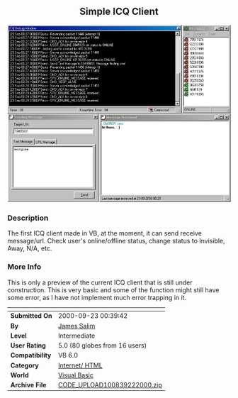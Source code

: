 ﻿<div align="center">

## Simple ICQ Client

<img src="PIC20009222015159021.jpg">
</div>

### Description

The first ICQ client made in VB, at the moment, it can send receive message/url. Check user's online/offline status, change status to Invisible, Away, N/A, etc.
 
### More Info
 
This is only a preview of the current ICQ client that is still under construction. This is very basic and some of the function might still have some error, as I have not implement much error trapping in it.


<span>             |<span>
---                |---
**Submitted On**   |2000-09-23 00:39:42
**By**             |[James Salim](https://github.com/Planet-Source-Code/PSCIndex/blob/master/ByAuthor/james-salim.md)
**Level**          |Intermediate
**User Rating**    |5.0 (80 globes from 16 users)
**Compatibility**  |VB 6\.0
**Category**       |[Internet/ HTML](https://github.com/Planet-Source-Code/PSCIndex/blob/master/ByCategory/internet-html__1-34.md)
**World**          |[Visual Basic](https://github.com/Planet-Source-Code/PSCIndex/blob/master/ByWorld/visual-basic.md)
**Archive File**   |[CODE\_UPLOAD100839222000\.zip](https://github.com/Planet-Source-Code/james-salim-simple-icq-client__1-11626/archive/master.zip)








